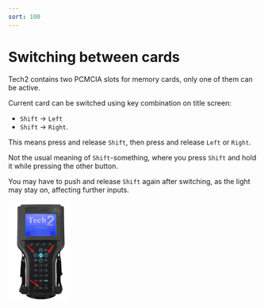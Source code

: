 ```yaml
---
sort: 100
---
```

# Switching between cards

Tech2 contains two PCMCIA slots for memory cards, only one of them can be active.

Current card can be switched using key combination on title screen:

*   `Shift` → `Left`
*   `Shift` → `Right`.

This means press and release `Shift`, then press and release `Left` or `Right`. 

Not the usual meaning of `Shift`-something, where you press `Shift` and hold it while pressing the other button.

You may have to push and release `Shift` again after switching, as the light may stay on, affecting further inputs.

[![](tech2_switch_pcmcia_cards_thumb.png)](tech2_switch_pcmcia_cards.png)